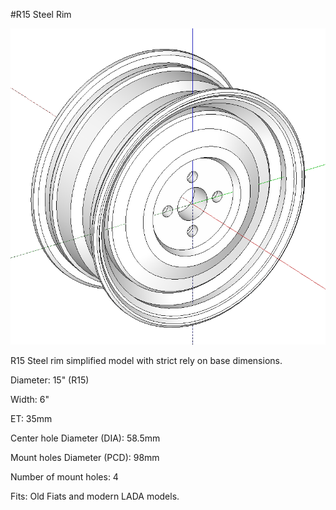 #R15 Steel Rim

![R15_Steel_Rim](R15_Steel_Rim/R15_Steel_Rim.png?raw=true)

R15 Steel rim simplified model with strict rely on base dimensions.

Diameter: 15" (R15)

Width: 6"

ET: 35mm

Center hole Diameter (DIA): 58.5mm

Mount holes Diameter (PCD): 98mm

Number of mount holes: 4

Fits: Old Fiats and modern LADA models.